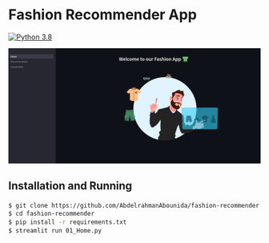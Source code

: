# Fashion Recommender App
[![Python 3.8](https://img.shields.io/badge/Python-3.10-3776AB?logo=python)](https://www.python.org/downloads/release/python-360/)

![](./fashion.png)

## Installation and Running

~~~bash
$ git clone https://github.com/AbdelrahmanAbounida/fashion-recommender.git
$ cd fashion-recommender
$ pip install -r requirements.txt
$ streamlit run 01_Home.py
~~~

